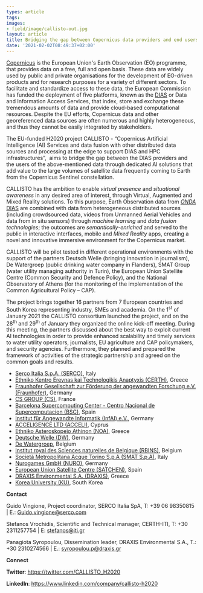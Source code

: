 ```yaml
---
types: article
tags:
images: 
- field/image/callisto-out.jpg
layout: article
title: Bridging the gap between Copernicus data providers and end users through Artificial Intelligence solutions
date: '2021-02-02T08:49:37+02:00'
---
```

<p><a href="https://www.copernicus.eu/en">Copernicus</a> is the European Union's Earth Observation (EO) programme, that provides data on a free, full and open basis. These data are widely used by public and private organisations for the development of EO-driven products and for research purposes for a variety of different sectors. To facilitate and standardize access to these data, the European Commission has funded the deployment of five platforms, known as the <a href="https://www.copernicus.eu/en/access-data/dias">DIAS</a> or Data and Information Access Services, that index, store and exchange these tremendous amounts of data and provide cloud-based computational resources. Despite the EU efforts, Copernicus data and other georeferenced data sources are often numerous and highly heterogeneous, and thus they cannot be easily integrated by stakeholders.
</p>
<p>
The EU-funded H2020 project CALLISTO - “Copernicus Artificial Intelligence (AI) Services and data fusion with other distributed data sources and processing at the edge to support DIAS and HPC infrastructures”,  aims to bridge the gap between the DIAS providers and the users of the above-mentioned data through dedicated AI solutions that add value to the large volumes of satellite data frequently coming to Earth from the Copernicus Sentinel constellation.
</p>
<p>
CALLISTO has the ambition to enable<em> virtual presence </em>and <em>situational awareness</em> in any desired area of interest, through Virtual, Augmented and Mixed Reality solutions. To this purpose, Earth Observation data from <a href="https://www.onda-dias.eu/cms/"><em>ONDA</em> DIAS</a> are combined with data from heterogeneous distributed sources (including crowdsourced data, videos from Unmanned Aerial Vehicles and data from in situ sensors) through <em>machine learning</em> and <em>data fusion technologies</em>; the outcomes are <em>semantically-enriched</em> and served to the public in interactive interfaces, mobile and <em>Mixed Reality</em> apps, creating a novel and innovative immersive environment for the Copernicus market.
</p>
<p>
CALLISTO will be pilot tested in different operational environments with the support of the partners Deutsch Welle (bringing innovation in journalism), De Watergroep (public drinking water company in Flanders), SMAT Group (water utility managing authority in Turin), the European Union Satellite Centre (Common Security and Defence Policy), and the National Observatory of Athens (for the monitoring of the implementation of the Common Agricultural Policy – CAP).
</p>
<p>
The project brings together 16 partners from 7 European countries and South Korea representing industry, SMEs and academia. On the 1<sup>st</sup> of January 2021 the CALLISTO consortium launched the project, and on the 28<sup>th</sup> and 29<sup>th</sup> of January they organized the online kick-off meeting. During this meeting, the partners discussed about the best way to exploit current AI technologies in order to provide enhanced scalability and timely services to water utility operators, journalists, EU agriculture and CAP policymakers, and security agencies. Furthermore, they planned and prepared the framework of activities of the strategic partnership and agreed on the common goals and results.
</p>
<ul>
 	<li><a href="https://www.serco.com/eu">Serco Italia S.p.A. (SERCO)</a>, Italy</li>
 	<li><a href="http://www.iti.gr">Ethniko Kentro Erevnas kai Technologikis Anaptyxis (CERTH)</a>, Greece</li>
 	<li><a href="https://www.iais.fraunhofer.de/">Fraunhofer Gesellschaft zur Förderung der angewandten Forschung e.V. (Fraunhofer)</a>, Germany</li>
 	<li><a href="https://www.c-s.fr/">CS GROUP (CS)</a>, France</li>
 	<li><a href="http://www.bsc.es">Barcelona Supercomputing Center - Centro Nacional de Supercomputacion (BSC)</a>, Spain</li>
 	<li><a href="https://infai.org/">Institut für Angewandte Informatik (InfAI) e.V.</a>, Germany</li>
 	<li><a href="https://www.accelligence.tech/">ACCELIGENCE LTD (ACCELI)</a>, Cyprus</li>
 	<li><a href="http://www.beyond-eocenter.eu/">Ethniko Asteroskopeio Athinon (NOA)</a>, Greece</li>
 	<li><a href="http://www.dw.com">Deutsche Welle (DW)</a>, Germany</li>
 	<li><a href="https://corporate.dewatergroep.be/en">De Watergroep</a>, Belgium</li>
 	<li><a href="https://odnature.naturalsciences.be/remsem">Institut royal des Sciences naturelles de Belgique (RBINS)</a>, Belgium</li>
 	<li><a href="http://www.smatorino.it">Società Metropolitana Acque Torino S.p.A (SMAT S.p.A)</a>, Italy</li>
 	<li><a href="https://www.nurogames.com/">Nurogames GmbH (NURO)</a>, Germany</li>
 	<li><a href="https://www.satcen.europa.eu/">European Union Satellite Centre (SATCHEN)</a>, Spain</li>
 	<li><a href="https://draxis.gr/">DRAXIS Environmental S.A. (DRAXIS)</a>, Greece</li>
 	<li><a href="http://egis.korea.ac.kr/">Korea University (KU)</a>, South Korea</li>
</ul>
<p>
<strong>Contact</strong>

Guido Vingione, Project coordinator, SERCO Italia SpA, T: +39 06 98350815 | E.: <a href="mailto:Guido.vingione@serco.com">Guido.vingione@serco.com</a>

Stefanos Vrochidis, Scientific and Technical manager, CERTH-ITI, T: +30 2311257754 | E: <a href="mailto:stefanos@iti.gr">stefanos@iti.gr</a>

Panagiota Syropoulou, Dissemination leader, DRAXIS Environmental S.A., T.: +30 2310274566 | E.: <a href="mailto:syropoulou.p@draxis.gr">syropoulou.p@draxis.gr</a>
</p>
<p>
<strong>Connect</strong>

<strong>Twitter</strong>: <a href="https://twitter.com/CALLISTO_H2020">https://twitter.com/CALLISTO_H2020</a>

<strong>LinkedIn</strong>: <a href="https://www.linkedin.com/company/callisto-h2020">https://www.linkedin.com/company/callisto-h2020</a>
</p>
<img src="https://callisto-in.jpg" alt="" />

